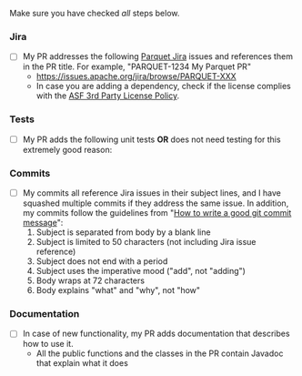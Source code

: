 Make sure you have checked _all_ steps below.

### Jira

- [ ] My PR addresses the following [Parquet Jira](https://issues.apache.org/jira/browse/PARQUET/) issues and references them in the PR title. For example, "PARQUET-1234 My Parquet PR"
  - https://issues.apache.org/jira/browse/PARQUET-XXX
  - In case you are adding a dependency, check if the license complies with the [ASF 3rd Party License Policy](https://www.apache.org/legal/resolved.html#category-x).

### Tests

- [ ] My PR adds the following unit tests __OR__ does not need testing for this extremely good reason:

### Commits

- [ ] My commits all reference Jira issues in their subject lines, and I have squashed multiple commits if they address the same issue. In addition, my commits follow the guidelines from "[How to write a good git commit message](http://chris.beams.io/posts/git-commit/)":
  1. Subject is separated from body by a blank line
  1. Subject is limited to 50 characters (not including Jira issue reference)
  1. Subject does not end with a period
  1. Subject uses the imperative mood ("add", not "adding")
  1. Body wraps at 72 characters
  1. Body explains "what" and "why", not "how"

### Documentation

- [ ] In case of new functionality, my PR adds documentation that describes how to use it.
  - All the public functions and the classes in the PR contain Javadoc that explain what it does
